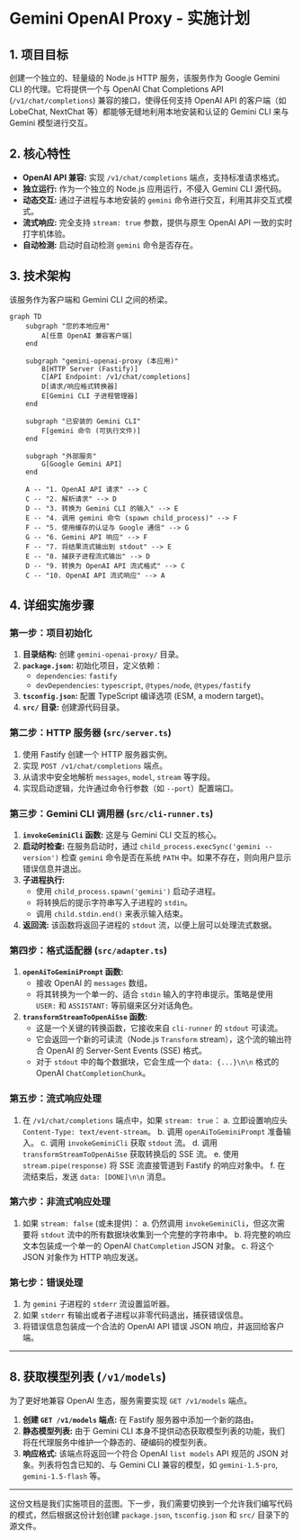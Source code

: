 # Gemini OpenAI Proxy - 实施计划

## 1. 项目目标

创建一个独立的、轻量级的 Node.js HTTP 服务，该服务作为 Google Gemini CLI 的代理。它将提供一个与 OpenAI Chat Completions API (`/v1/chat/completions`) 兼容的接口，使得任何支持 OpenAI API 的客户端（如 LobeChat, NextChat 等）都能够无缝地利用本地安装和认证的 Gemini CLI 来与 Gemini 模型进行交互。

## 2. 核心特性

- **OpenAI API 兼容:** 实现 `/v1/chat/completions` 端点，支持标准请求格式。
- **独立运行:** 作为一个独立的 Node.js 应用运行，不侵入 Gemini CLI 源代码。
- **动态交互:** 通过子进程与本地安装的 `gemini` 命令进行交互，利用其非交互式模式。
- **流式响应:** 完全支持 `stream: true` 参数，提供与原生 OpenAI API 一致的实时打字机体验。
- **自动检测:** 启动时自动检测 `gemini` 命令是否存在。

## 3. 技术架构

该服务作为客户端和 Gemini CLI 之间的桥梁。

```mermaid
graph TD
    subgraph "您的本地应用"
        A[任意 OpenAI 兼容客户端]
    end

    subgraph "gemini-openai-proxy (本应用)"
        B[HTTP Server (Fastify)]
        C[API Endpoint: /v1/chat/completions]
        D[请求/响应格式转换器]
        E[Gemini CLI 子进程管理器]
    end

    subgraph "已安装的 Gemini CLI"
        F[gemini 命令 (可执行文件)]
    end

    subgraph "外部服务"
        G[Google Gemini API]
    end

    A -- "1. OpenAI API 请求" --> C
    C -- "2. 解析请求" --> D
    D -- "3. 转换为 Gemini CLI 的输入" --> E
    E -- "4. 调用 gemini 命令 (spawn child_process)" --> F
    F -- "5. 使用缓存的认证与 Google 通信" --> G
    G -- "6. Gemini API 响应" --> F
    F -- "7. 将结果流式输出到 stdout" --> E
    E -- "8. 捕获子进程流式输出" --> D
    D -- "9. 转换为 OpenAI API 流式格式" --> C
    C -- "10. OpenAI API 流式响应" --> A
```

## 4. 详细实施步骤

### 第一步：项目初始化

1.  **目录结构:** 创建 `gemini-openai-proxy/` 目录。
2.  **`package.json`:** 初始化项目，定义依赖：
    -   `dependencies`: `fastify`
    -   `devDependencies`: `typescript`, `@types/node`, `@types/fastify`
3.  **`tsconfig.json`:** 配置 TypeScript 编译选项 (ESM, a modern target)。
4.  **`src/` 目录:** 创建源代码目录。

### 第二步：HTTP 服务器 (`src/server.ts`)

1.  使用 Fastify 创建一个 HTTP 服务器实例。
2.  实现 `POST /v1/chat/completions` 端点。
3.  从请求中安全地解析 `messages`, `model`, `stream` 等字段。
4.  实现启动逻辑，允许通过命令行参数（如 `--port`）配置端口。

### 第三步：Gemini CLI 调用器 (`src/cli-runner.ts`)

1.  **`invokeGeminiCli` 函数:** 这是与 Gemini CLI 交互的核心。
2.  **启动时检查:** 在服务启动时，通过 `child_process.execSync('gemini --version')` 检查 `gemini` 命令是否在系统 `PATH` 中。如果不存在，则向用户显示错误信息并退出。
3.  **子进程执行:**
    -   使用 `child_process.spawn('gemini')` 启动子进程。
    -   将转换后的提示字符串写入子进程的 `stdin`。
    -   调用 `child.stdin.end()` 来表示输入结束。
4.  **返回流:** 该函数将返回子进程的 `stdout` 流，以便上层可以处理流式数据。

### 第四步：格式适配器 (`src/adapter.ts`)

1.  **`openAiToGeminiPrompt` 函数:**
    -   接收 OpenAI 的 `messages` 数组。
    -   将其转换为一个单一的、适合 `stdin` 输入的字符串提示。策略是使用 `USER:` 和 `ASSISTANT:` 等前缀来区分对话角色。
2.  **`transformStreamToOpenAiSse` 函数:**
    -   这是一个关键的转换函数，它接收来自 `cli-runner` 的 `stdout` 可读流。
    -   它会返回一个新的可读流（Node.js `Transform` stream），这个流的输出符合 OpenAI 的 Server-Sent Events (SSE) 格式。
    -   对于 `stdout` 中的每个数据块，它会生成一个 `data: {...}\n\n` 格式的 OpenAI `ChatCompletionChunk`。

### 第五步：流式响应处理

1.  在 `/v1/chat/completions` 端点中，如果 `stream: true`：
    a.  立即设置响应头 `Content-Type: text/event-stream`。
    b.  调用 `openAiToGeminiPrompt` 准备输入。
    c.  调用 `invokeGeminiCli` 获取 `stdout` 流。
    d.  调用 `transformStreamToOpenAiSse` 获取转换后的 SSE 流。
    e.  使用 `stream.pipe(response)` 将 SSE 流直接管道到 Fastify 的响应对象中。
    f.  在流结束后，发送 `data: [DONE]\n\n` 消息。

### 第六步：非流式响应处理

1.  如果 `stream: false` (或未提供)：
    a.  仍然调用 `invokeGeminiCli`，但这次需要将 `stdout` 流中的所有数据块收集到一个完整的字符串中。
    b.  将完整的响应文本包装成一个单一的 OpenAI `ChatCompletion` JSON 对象。
    c.  将这个 JSON 对象作为 HTTP 响应发送。

### 第七步：错误处理

1.  为 `gemini` 子进程的 `stderr` 流设置监听器。
2.  如果 `stderr` 有输出或者子进程以非零代码退出，捕获错误信息。
3.  将错误信息包装成一个合法的 OpenAI API 错误 JSON 响应，并返回给客户端。

---

## 8. 获取模型列表 (`/v1/models`)

为了更好地兼容 OpenAI 生态，服务需要实现 `GET /v1/models` 端点。

1.  **创建 `GET /v1/models` 端点:** 在 Fastify 服务器中添加一个新的路由。
2.  **静态模型列表:** 由于 Gemini CLI 本身不提供动态获取模型列表的功能，我们将在代理服务中维护一个静态的、硬编码的模型列表。
3.  **响应格式:** 该端点将返回一个符合 OpenAI `list models` API 规范的 JSON 对象。列表将包含已知的、与 Gemini CLI 兼容的模型，如 `gemini-1.5-pro`, `gemini-1.5-flash` 等。

---

这份文档是我们实施项目的蓝图。下一步，我们需要切换到一个允许我们编写代码的模式，然后根据这份计划创建 `package.json`, `tsconfig.json` 和 `src/` 目录下的源文件。